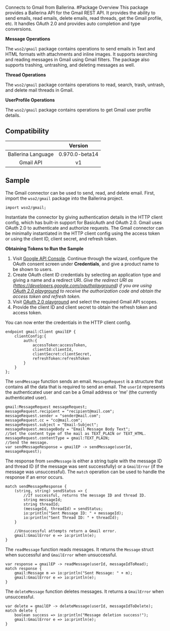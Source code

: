 Connects to Gmail from Ballerina. 
#Package Overview
This package provides a Ballerina API for the Gmail REST API. It provides the ability to send emails, read emails, 
delete emails, read threads, get the Gmail profile, etc. It handles OAuth 2.0 and provides auto completion and 
type conversions.

**Message Operations**

The `wso2/gmail` package contains operations to send emails in Text and HTML formats with attachments and inline images. 
It supports searching and reading messages in Gmail using Gmail filters. The package also supports trashing, untrashing, 
and deleting messages as well.

**Thread Operations**

The `wso2/gmail` package contains operations to read, search, trash, untrash, and delete mail threads in Gmail.

**UserProfile Operations**

The `wso2/gmail` package contains operations to get Gmail user profile details.

## Compatibility
|                    |    Version     |  
| :-----------------:|:--------------:| 
| Ballerina Language | 0.970.0-beta14 |
|     Gmail API      |    v1         |  

## Sample
The Gmail connector can be used to send, read, and delete email. First, import the `wso2/gmail` package into the 
Ballerina project.
```ballerina
import wso2/gmail;
```
Instantiate the connector by giving authentication details in the HTTP client config, which has built-in support for 
BasicAuth and OAuth 2.0. Gmail uses OAuth 2.0 to authenticate and authorize requests. The Gmail connector can be 
minimally instantiated in the HTTP client config using the access token or using the client ID, client secret, 
and refresh token.

**Obtaining Tokens to Run the Sample**

1. Visit [Google API Console](https://console.developers.google.com). Continue through the wizard, configure the OAuth consent screen under **Credentials**, and 
give a product name to be shown to users.
2. Create OAuth client ID credentials by selecting an application type and giving a name and a redirect URI. *Give the 
redirect URI as (https://developers.google.com/oauthplayground) if you are using 
[OAuth 2.0 playground](https://developers.google.com/oauthplayground) to receive the authorization code and obtain the 
access token and refresh token.*
3. Visit [OAuth 2.0 playground](https://developers.google.com/oauthplayground) and select the required Gmail API scopes.
4. Provide the client ID and client secret to obtain the refresh token and access token. 

You can now enter the credentials in the HTTP client config. 
```ballerina
endpoint gmail:Client gmailEP {
    clientConfig:{
        auth:{
            accessToken:accessToken,
            clientId:clientId,
            clientSecret:clientSecret,
            refreshToken:refreshToken
        }
    }
};
```
The `sendMessage` function sends an email. `MessageRequest` is a structure that contains all the data that is required 
to send an email. The `userId` represents the authenticated user and can be a Gmail address or ‘me’ 
(the currently authenticated user).
```ballerina
gmail:MessageRequest messageRequest;
messageRequest.recipient = "recipient@mail.com";
messageRequest.sender = "sender@mail.com";
messageRequest.cc = "cc@mail.com";
messageRequest.subject = "Email-Subject";
messageRequest.messageBody = "Email Message Body Text";
//Set the content type of the mail as TEXT_PLAIN or TEXT_HTML.
messageRequest.contentType = gmail:TEXT_PLAIN;
//Send the message.
var sendMessageResponse = gmailEP -> sendMessage(userId, messageRequest);
```
The response from `sendMessage` is either a string tuple with the message ID and thread ID 
(if the message was sent successfully) or a `GmailError` (if the message was unsuccessful). The `match` operation can be 
used to handle the response if an error occurs.
```ballerina
match sendMessageResponse {
    (string, string) sendStatus => {
        //If successful, returns the message ID and thread ID.
        string messageId;
        string threadId;
        (messageId, threadId) = sendStatus;
        io:println("Sent Message ID: " + messageId);
        io:println("Sent Thread ID: " + threadId);
    }
    
    //Unsuccessful attempts return a Gmail error.
    gmail:GmailError e => io:println(e); 
}
```
The `readMessage` function reads messages. It returns the `Message` struct when successful and 
`GmailError` when unsuccessful. 
```ballerina
var response = gmailEP -> readMessage(userId, messageIdToRead);
match response {
    gmail:Message m => io:println("Sent Message: " + m);
    gmail:GmailError e => io:println(e);
} 
```
The `deleteMessage` function deletes messages. It returns a `GmailError` when unsuccessful. 
```ballerina    
var delete = gmailEP -> deleteMessage(userId, messageIdToDelete);
match delete {
    boolean success => io:println("Message deletion success!");
    gmail:GmailError e => io:println(e);
}
```